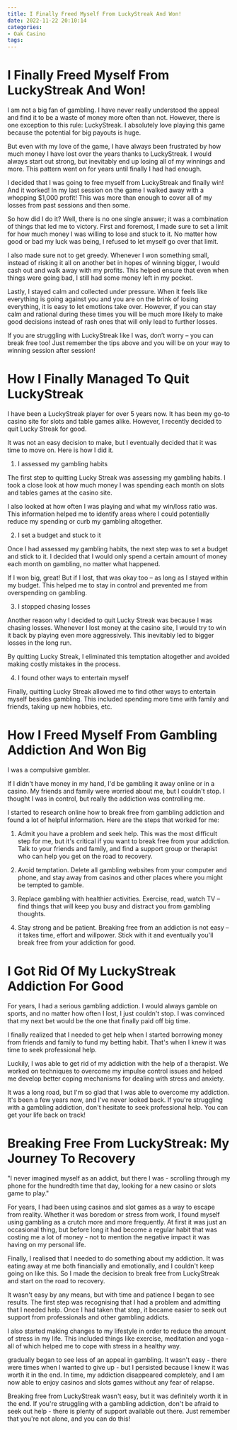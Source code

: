 ```yaml
---
title: I Finally Freed Myself From LuckyStreak And Won!
date: 2022-11-22 20:10:14
categories:
- Oak Casino
tags:
---
```



#  I Finally Freed Myself From LuckyStreak And Won!

I am not a big fan of gambling. I have never really understood the appeal and find it to be a waste of money more often than not. However, there is one exception to this rule: LuckyStreak. I absolutely love playing this game because the potential for big payouts is huge.

But even with my love of the game, I have always been frustrated by how much money I have lost over the years thanks to LuckyStreak. I would always start out strong, but inevitably end up losing all of my winnings and more. This pattern went on for years until finally I had had enough.

I decided that I was going to free myself from LuckyStreak and finally win! And it worked! In my last session on the game I walked away with a whopping $1,000 profit! This was more than enough to cover all of my losses from past sessions and then some.

So how did I do it? Well, there is no one single answer; it was a combination of things that led me to victory. First and foremost, I made sure to set a limit for how much money I was willing to lose and stuck to it. No matter how good or bad my luck was being, I refused to let myself go over that limit.

I also made sure not to get greedy. Whenever I won something small, instead of risking it all on another bet in hopes of winning bigger, I would cash out and walk away with my profits. This helped ensure that even when things were going bad, I still had some money left in my pocket.

Lastly, I stayed calm and collected under pressure. When it feels like everything is going against you and you are on the brink of losing everything, it is easy to let emotions take over. However, if you can stay calm and rational during these times you will be much more likely to make good decisions instead of rash ones that will only lead to further losses.

If you are struggling with LuckyStreak like I was, don’t worry – you can break free too! Just remember the tips above and you will be on your way to winning session after session!

#  How I Finally Managed To Quit LuckyStreak

I have been a LuckyStreak player for over 5 years now. It has been my go-to casino site for slots and table games alike. However, I recently decided to quit Lucky Streak for good.

It was not an easy decision to make, but I eventually decided that it was time to move on. Here is how I did it.

1. I assessed my gambling habits

The first step to quitting Lucky Streak was assessing my gambling habits. I took a close look at how much money I was spending each month on slots and tables games at the casino site.

I also looked at how often I was playing and what my win/loss ratio was. This information helped me to identify areas where I could potentially reduce my spending or curb my gambling altogether.

2. I set a budget and stuck to it

Once I had assessed my gambling habits, the next step was to set a budget and stick to it. I decided that I would only spend a certain amount of money each month on gambling, no matter what happened.

If I won big, great! But if I lost, that was okay too – as long as I stayed within my budget. This helped me to stay in control and prevented me from overspending on gambling.

3. I stopped chasing losses

Another reason why I decided to quit Lucky Streak was because I was chasing losses. Whenever I lost money at the casino site, I would try to win it back by playing even more aggressively. This inevitably led to bigger losses in the long run.

By quitting Lucky Streak, I eliminated this temptation altogether and avoided making costly mistakes in the process.

4. I found other ways to entertain myself

Finally, quitting Lucky Streak allowed me to find other ways to entertain myself besides gambling. This included spending more time with family and friends, taking up new hobbies, etc.

#  How I Freed Myself From Gambling Addiction And Won Big

I was a compulsive gambler.

If I didn't have money in my hand, I'd be gambling it away online or in a casino. My friends and family were worried about me, but I couldn't stop. I thought I was in control, but really the addiction was controlling me.

I started to research online how to break free from gambling addiction and found a lot of helpful information. Here are the steps that worked for me:

1) Admit you have a problem and seek help. This was the most difficult step for me, but it's critical if you want to break free from your addiction. Talk to your friends and family, and find a support group or therapist who can help you get on the road to recovery.

2) Avoid temptation. Delete all gambling websites from your computer and phone, and stay away from casinos and other places where you might be tempted to gamble.

3) Replace gambling with healthier activities. Exercise, read, watch TV – find things that will keep you busy and distract you from gambling thoughts.

4) Stay strong and be patient. Breaking free from an addiction is not easy – it takes time, effort and willpower. Stick with it and eventually you'll break free from your addiction for good.

#  I Got Rid Of My LuckyStreak Addiction For Good

For years, I had a serious gambling addiction. I would always gamble on sports, and no matter how often I lost, I just couldn't stop. I was convinced that my next bet would be the one that finally paid off big time.

I finally realized that I needed to get help when I started borrowing money from friends and family to fund my betting habit. That's when I knew it was time to seek professional help.

Luckily, I was able to get rid of my addiction with the help of a therapist. We worked on techniques to overcome my impulse control issues and helped me develop better coping mechanisms for dealing with stress and anxiety.

It was a long road, but I'm so glad that I was able to overcome my addiction. It's been a few years now, and I've never looked back. If you're struggling with a gambling addiction, don't hesitate to seek professional help. You can get your life back on track!

#  Breaking Free From LuckyStreak: My Journey To Recovery

"I never imagined myself as an addict, but there I was - scrolling through my phone for the hundredth time that day, looking for a new casino or slots game to play."

For years, I had been using casinos and slot games as a way to escape from reality. Whether it was boredom or stress from work, I found myself using gambling as a crutch more and more frequently. At first it was just an occasional thing, but before long it had become a regular habit that was costing me a lot of money - not to mention the negative impact it was having on my personal life.

Finally, I realised that I needed to do something about my addiction. It was eating away at me both financially and emotionally, and I couldn't keep going on like this. So I made the decision to break free from LuckyStreak and start on the road to recovery.

It wasn't easy by any means, but with time and patience I began to see results. The first step was recognising that I had a problem and admitting that I needed help. Once I had taken that step, it became easier to seek out support from professionals and other gambling addicts.

I also started making changes to my lifestyle in order to reduce the amount of stress in my life. This included things like exercise, meditation and yoga - all of which helped me to cope with stress in a healthy way.

 gradually began to see less of an appeal in gambling. It wasn't easy - there were times when I wanted to give up - but I persisted because I knew it was worth it in the end. In time, my addiction disappeared completely, and I am now able to enjoy casinos and slots games without any fear of relapse.

Breaking free from LuckyStreak wasn't easy, but it was definitely worth it in the end. If you're struggling with a gambling addiction, don't be afraid to seek out help - there is plenty of support available out there. Just remember that you're not alone, and you can do this!